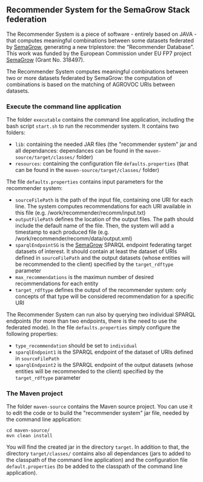 ## Recommender System for the SemaGrow Stack federation

The Recommender System is a piece of software - entirely based on JAVA - that computes meaningful combinations 
between some datasets federated by [SemaGrow](http://www.semagrow.eu/), generating a new triplestore: the “Recommender Database”. 
This work was funded by the European Commission under EU FP7 project [SemaGrow](http://www.semagrow.eu/) (Grant No. 318497).

The Recommender System computes meaningful combinations between two or more datasets federated by SemaGrow: 
the computation of combinations is based on the matching of AGROVOC URIs between datasets.

### Execute the command line application

The folder `executable` contains the command line application, including the bash script `start.sh` to run the recommender system. It contains two folders:
- `lib`: containing the needed JAR files (the "recommender system" jar and all dependances: dependances can be found in the `maven-source/target/classes/` folder)
- `resources`: containing the configuration file `defaults.properties` (that can be found in the `maven-source/target/classes/` folder)

The file `defaults.properties` contains input parameters for the recommender system:
* `sourceFilePath` is the path of the input file, containing one URI for each line. The system computes recommendations for each URI available in this file (e.g. /work/recommender/recomm/input.txt)
* `outputFilePath` defines the location of the output files. The path should include the default name of the file. Then, the system will add a timestamp to each produced file (e.g. /work/recommender/recomm/data/output.xml)
* `sparqlEndpointSG` is the [SemaGrow](http://www.semagrow.eu/) SPARQL endpoint federating target datasets of interest. It should contain at least the dataset of URIs defined in `sourceFilePath` and the output datasets (whose entities will be recommended to the client) specified by the `target_rdftype` parameter
* `max_recommendations` is the maximun number of desired recommendations for each entity
* `target_rdftype` defines the output of the recommender system: only concepts of that type will be considered recommendation for a specific URI

The Recommender System can run also by querying two individual SPARQL endpoints (for more than two endpoints, there is the need to use the federated mode). In the file `defaults.properties` simply configure the following properties:
* `type_recommendation` should be set to `individual` 
* `sparqlEndpoint1` is the SPARQL endpoint of the dataset of URIs defined in `sourceFilePath` 
* `sparqlEndpoint2` is the SPARQL endpoint of the output datasets (whose entities will be recommended to the client) specified by the `target_rdftype` parameter

### The Maven project

The folder `maven-source` contains the Maven source project. You can use it to edit the code or to build the "recommender system" jar file, needed by the command line application:

`cd maven-source/`   
`mvn clean install`  

You will find the created jar in the directory `target`. In addition to that, the directory `target/classes/` contains also all dependances (jars to added to the classpath of the command line application) and the configuration file `default.properties` (to be added to the classpath of the command line application).
